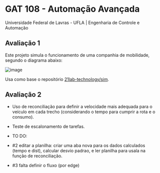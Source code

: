 # GAT 108 - Automação Avançada 
Universidade Federal de Lavras - UFLA | Engenharia de Controle e Automação

## Avaliação 1

Este projeto simula o funcionamento de uma companhia de mobilidade, segundo o diagrama abaixo:

![image](https://github.com/felipedpgabriel/sim/assets/79221267/44d56343-0071-453c-93e5-a3a507036046)

Usa como base o repositório [21lab-technology/sim](https://github.com/21lab-technology/sim).

## Avaliação 2

* Uso de reconciliação para definir a velocidade mais adequada para o veículo em cada trecho (considerando o tempo para cumprir a rota e o consumo).
* Teste de escalonamento de tarefas.

* TO DO:
* #2 editar a planilha: criar uma aba nova para os dados calculados (tempo e dist), calcular desvio padrao, e ler planilha para usala na função de reconciliação.
* #3 falta definir o fluxo (por edge)
